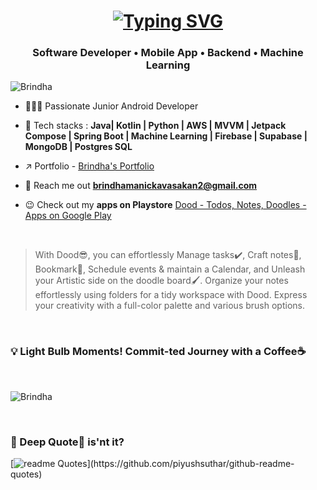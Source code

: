 

<h1 align="center"><a href="https://git.io/typing-svg"><img src="https://readme-typing-svg.demolab.com?font=Fira+Code&pause=1000&width=435&lines=Bindas+Code, +Begins+Here..💭" alt="Typing SVG" /></a></h1>

<h3 align="center">Software Developer • Mobile App • Backend • Machine Learning</h3>

<p align="left"> <img src="https://komarev.com/ghpvc/?username=Brindha-m&label=Profile%20views&color=0e75b6&style=flat" alt="Brindha" /> </p>


- 👩🏻‍💻 Passionate Junior Android Developer
  
- 🎯 Tech stacks : **Java| Kotlin | Python | AWS | MVVM | Jetpack Compose | Spring Boot | Machine Learning | Firebase | Supabase | MongoDB | Postgres SQL**

- ↗️ Portfolio - [Brindha's Portfolio](https://brindhamanick.carrd.co/)  

- 📧 Reach me out **brindhamanickavasakan2@gmail.com**

- 😉 Check out my **apps on Playstore** [Dood - Todos, Notes, Doodles - Apps on Google Play](https://play.google.com/store/apps/details?id=com.implementing.cozyspace)

<br>

> With Dood😎, you can effortlessly Manage tasks✔️, Craft notes📝, Bookmark🔖, Schedule events & maintain a Calendar, and Unleash your Artistic side on the doodle board🖌️. Organize your notes effortlessly using folders for a tidy workspace with Dood. Express your creativity with a full-color palette and various brush options.
<br>
<h3>💡 Light Bulb Moments! Commit-ted Journey with a Coffee☕</h3>
<br>

<p><img align="center" src="https://github-readme-streak-stats.herokuapp.com/?user=Brindha-m&theme=dark&background=0d1117&date_format=M%20j%5B%2C%20Y%5D" alt="Brindha" /></p>

<br>

<h3> 💭 Deep Quote🤔 is'nt it? </h3>

[![readme Quotes](https://quotes-github-readme.vercel.app/api?theme=catppuccin_mocha&border=true&type=horizontal&author=Charlie%20Chaplin&quote=Life%20may%20appear%20Tragedy%20in%20Close%20up,%20yet%20transforms%20into%20a%20Comedy%20in%20Long%20Shot.)](https://github.com/piyushsuthar/github-readme-quotes)
